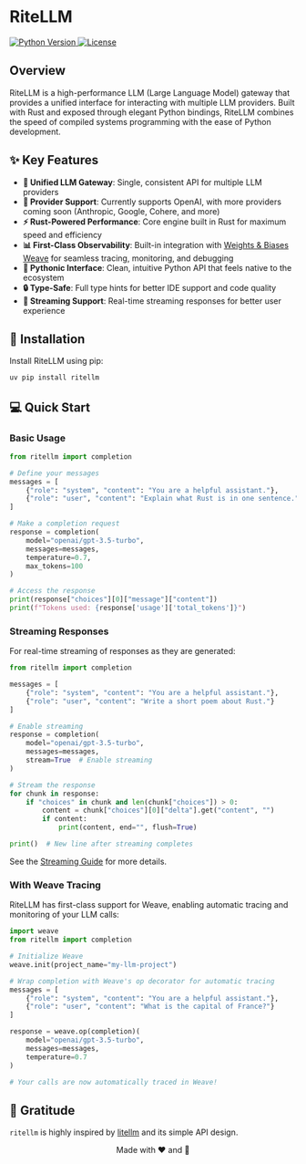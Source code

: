 # RiteLLM

<a href="https://www.python.org/downloads/">
  <img src="https://img.shields.io/badge/python-3.12+-blue.svg" alt="Python Version">
</a>
<a href="LICENSE">
  <img src="https://img.shields.io/badge/license-MIT-green.svg" alt="License">
</a>

## Overview

RiteLLM is a high-performance LLM (Large Language Model) gateway that provides a unified interface for interacting with multiple LLM providers. Built with Rust and exposed through elegant Python bindings, RiteLLM combines the speed of compiled systems programming with the ease of Python development.

## ✨ Key Features

- **🚀 Unified LLM Gateway**: Single, consistent API for multiple LLM providers
- **🔌 Provider Support**: Currently supports OpenAI, with more providers coming soon (Anthropic, Google, Cohere, and more)
- **⚡ Rust-Powered Performance**: Core engine built in Rust for maximum speed and efficiency
- **📊 First-Class Observability**: Built-in integration with [Weights & Biases Weave](https://wandb.ai/site/weave) for seamless tracing, monitoring, and debugging
- **🐍 Pythonic Interface**: Clean, intuitive Python API that feels native to the ecosystem
- **🔒 Type-Safe**: Full type hints for better IDE support and code quality
- **🌊 Streaming Support**: Real-time streaming responses for better user experience

## 🚀 Installation

Install RiteLLM using pip:

```bash
uv pip install ritellm
```

## 💻 Quick Start

### Basic Usage

```python
from ritellm import completion

# Define your messages
messages = [
    {"role": "system", "content": "You are a helpful assistant."},
    {"role": "user", "content": "Explain what Rust is in one sentence."}
]

# Make a completion request
response = completion(
    model="openai/gpt-3.5-turbo",
    messages=messages,
    temperature=0.7,
    max_tokens=100
)

# Access the response
print(response["choices"][0]["message"]["content"])
print(f"Tokens used: {response['usage']['total_tokens']}")
```

### Streaming Responses

For real-time streaming of responses as they are generated:

```python
from ritellm import completion

messages = [
    {"role": "system", "content": "You are a helpful assistant."},
    {"role": "user", "content": "Write a short poem about Rust."}
]

# Enable streaming
response = completion(
    model="openai/gpt-3.5-turbo",
    messages=messages,
    stream=True  # Enable streaming
)

# Stream the response
for chunk in response:
    if "choices" in chunk and len(chunk["choices"]) > 0:
        content = chunk["choices"][0]["delta"].get("content", "")
        if content:
            print(content, end="", flush=True)

print()  # New line after streaming completes
```

See the [Streaming Guide](streaming.md) for more details.

### With Weave Tracing

RiteLLM has first-class support for Weave, enabling automatic tracing and monitoring of your LLM calls:

```python
import weave
from ritellm import completion

# Initialize Weave
weave.init(project_name="my-llm-project")

# Wrap completion with Weave's op decorator for automatic tracing
messages = [
    {"role": "system", "content": "You are a helpful assistant."},
    {"role": "user", "content": "What is the capital of France?"}
]

response = weave.op(completion)(
    model="openai/gpt-3.5-turbo",
    messages=messages,
    temperature=0.7
)

# Your calls are now automatically traced in Weave!
```

## 🙏 Gratitude

`ritellm` is highly inspired by [litellm](https://github.com/BerriAI/litellm) and its simple API design.

<div align="center">
Made with ❤️ and 🦀
</div>
